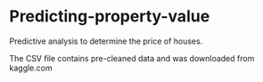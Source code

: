 # Predicting-property-value
Predictive analysis to determine the price of houses.

The CSV file contains pre-cleaned data and was downloaded from kaggle.com

